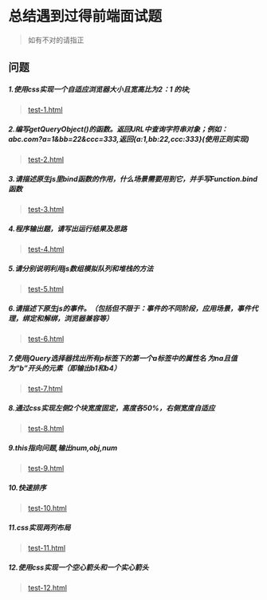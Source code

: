# 总结遇到过得前端面试题
> 如有不对的请指正

## 问题

##### 1.使用css实现一个自适应浏览器大小且宽高比为2：1 的块; 
  > [test-1.html](https://github.com/dai1254473705/interview-questions/blob/master/views/test-1.html)
##### 2.编写getQueryObject()的函数。返回URL中查询字符串对象；例如：abc.com?a=1&bb=22&ccc=333,返回{a:1,bb:22,ccc:333}(使用正则实现)
  > [test-2.html](https://github.com/dai1254473705/interview-questions/blob/master/views/test-2.html)
##### 3.请描述原生js里bind函数的作用，什么场景需要用到它，并手写Function.bind函数
  > [test-3.html](https://github.com/dai1254473705/interview-questions/blob/master/views/test-3.html)
##### 4.程序输出题，请写出运行结果及思路
  > [test-4.html](https://github.com/dai1254473705/interview-questions/blob/master/views/test-4.html)
##### 5.请分别说明利用js数组模拟队列和堆栈的方法
  > [test-5.html](https://github.com/dai1254473705/interview-questions/blob/master/views/test-5.html)
##### 6.请描述下原生js的事件。（包括但不限于：事件的不同阶段，应用场景，事件代理，绑定和解绑，浏览器兼容等）
  > [test-6.html](https://github.com/dai1254473705/interview-questions/blob/master/views/test-6.html)
##### 7.使用jQuery选择器找出所有p标签下的第一个a标签中的属性名	为na且值为“b”开头的元素（即输出b1和b4）
  > [test-7.html](https://github.com/dai1254473705/interview-questions/blob/master/views/test-7.html)
##### 8.通过css实现左侧2个块宽度固定，高度各50%，右侧宽度自适应
  > [test-8.html](https://github.com/dai1254473705/interview-questions/blob/master/views/test-8.html)
##### 9.this指向问题,输出num,obj,num
  > [test-9.html](https://github.com/dai1254473705/interview-questions/blob/master/views/test-9.html)
##### 10.快速排序
  > [test-10.html](https://github.com/dai1254473705/interview-questions/blob/master/views/test-10.html)
##### 11.css实现两列布局
  > [test-11.html](https://github.com/dai1254473705/interview-questions/blob/master/views/test-11.html)
##### 12.使用css实现一个空心箭头和一个实心箭头
  > [test-12.html](https://github.com/dai1254473705/interview-questions/blob/master/views/test-12.html)
  
